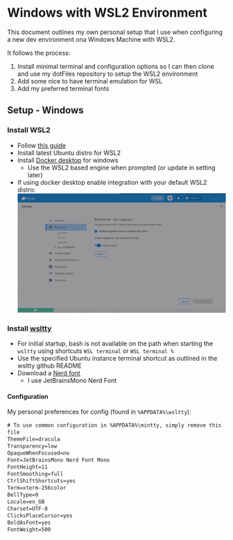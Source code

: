 # Windows with WSL2 Environment

This document outlines my own personal setup that I use when configuring a new dev environment ona Windows Machine with WSL2. 

It follows the process:
  1. Install minimal terminal and configuration options so I can then clone and use my dotFiles
  repository to setup the WSL2 environment
  2. Add some nice to have terminal emulation for WSL
  3. Add my preferred terminal fonts

## Setup - Windows

### Install WSL2
  
  - Follow [this guide](https://docs.microsoft.com/en-us/windows/wsl/install)
  - Install latest Ubuntu distro for WSL2
  - Install [Docker desktop](https://www.docker.com/products/docker-desktop/) for windows
    - Use the WSL2 based engine when prompted (or update in setting later)
  - If using docker desktop enable integration with your default WSL2 distro:
  ![Docker desktop with WSL2]( ./images/docker_wsl2.png )

### Install [wsltty](https://github.com/mintty/wsltty)

  - For initial startup, bash is not available on the path when starting the `wsltty` using shortcuts `WSL terminal` or `WSL terminal %`
  - Use the specified Ubuntu instance terminal shortcut as outlined in the wsltty github README
  - Download a [Nerd font](https://www.nerdfonts.com/font-downloads)
    - I use JetBrainsMono Nerd Font

#### Configuration
My personal preferences for config (found in `%APPDATA%\wsltty`):

  ```
  # To use common configuration in %APPDATA%\mintty, simply remove this file
ThemeFile=dracula
Transparency=low
OpaqueWhenFocused=no
Font=JetBrainsMono Nerd Font Mono
FontHeight=11
FontSmoothing=full
CtrlShiftShortcuts=yes
Term=xterm-256color
BellType=0
Locale=en_GB
Charset=UTF-8
ClicksPlaceCursor=yes
BoldAsFont=yes
FontWeight=500
  ```

